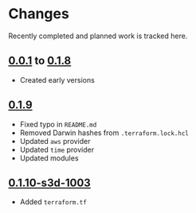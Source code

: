 # Changes
Recently completed and planned work is tracked here.

## [0.0.1](.) to [0.1.8](.)
- Created early versions

## [0.1.9](.)
- Fixed typo in `README.md`
- Removed Darwin hashes from `.terraform.lock.hcl`
- Updated `aws` provider
- Updated `time` provider
- Updated modules

## [0.1.10-s3d-1003](.)
- Added `terraform.tf`
